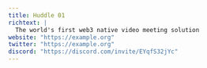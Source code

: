 ```yaml
---
title: Huddle 01
richtext: |
  The world's first web3 native video meeting solution
website: "https://example.org"
twitter: "https://example.org"
discord: "https://discord.com/invite/EYqfS32jYc"
---
```

